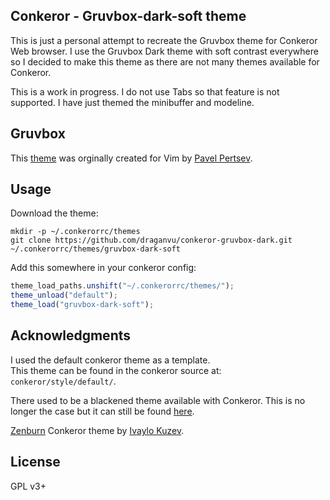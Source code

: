 ## Conkeror - Gruvbox-dark-soft theme

This is just a personal attempt to recreate the Gruvbox theme
for Conkeror Web browser. I use the Gruvbox Dark theme with soft
contrast everywhere so I decided to make this theme as there
are not many themes available for Conkeror.

This is a work in progress. I do not use Tabs so that feature 
is not supported. I have just themed the minibuffer and modeline.

## Gruvbox
This [theme](https://github.com/morhetz/gruvbox) was orginally 
created for Vim by [Pavel Pertsev](https://github.com/morhetz).

## Usage
Download the theme:

```
mkdir -p ~/.conkerorrc/themes
git clone https://github.com/draganvu/conkeror-gruvbox-dark.git ~/.conkerorrc/themes/gruvbox-dark-soft
```

Add this somewhere in your conkeror config:

```javascript
theme_load_paths.unshift("~/.conkerorrc/themes/");
theme_unload("default");
theme_load("gruvbox-dark-soft");
```

## Acknowledgments
I used the default conkeror theme as a template.  
This theme can be found in the conkeror source at: 
`conkeror/style/default/`.

There used to be a blackened theme available with Conkeror. 
This is no longer the case but it can still be found 
[here](http://repo.or.cz/conkeror.git/tree/a38b3a3630ebf85a403207b37220cee9790d3a82:/style/blackened).

[Zenburn](https://github.com/ivoarch/conkeror-theme-zenburn) 
Conkeror theme by [Ivaylo Kuzev](https://github.com/ivoarch).

## License
GPL v3+
